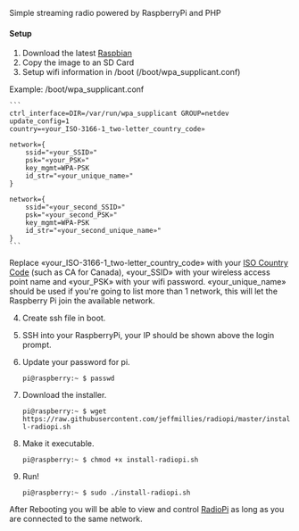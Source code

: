 Simple streaming radio powered by RaspberryPi and PHP

#### Setup
1) Download the latest [Raspbian](https://www.raspberrypi.org/downloads/raspbian/)
2) Copy the image to an SD Card
3) Setup wifi information in /boot (/boot/wpa_supplicant.conf)

Example: /boot/wpa_supplicant.conf

    ```
    ctrl_interface=DIR=/var/run/wpa_supplicant GROUP=netdev
    update_config=1
    country=«your_ISO-3166-1_two-letter_country_code»
     
    network={
        ssid="«your_SSID»"
        psk="«your_PSK»"
        key_mgmt=WPA-PSK
        id_str="«your_unique_name»"
    }
    
    network={
        ssid="«your_second_SSID»"
        psk="«your_second_PSK»"
        key_mgmt=WPA-PSK
        id_str="«your_second_unique_name»"
    }
    ```
 
Replace «your_ISO-3166-1_two-letter_country_code» with your [ISO Country Code](https://www.iso.org/obp/ui/#search/code/) (such as CA for Canada), 
«your_SSID» with your wireless access point name and 
«your_PSK» with your wifi password.
«your_unique_name» should be used if you're going to list more than 1 network, this will let the Raspberry Pi join the available network.
 
 
4) Create ssh file in boot. 
5) SSH into your RaspberryPi, your IP should be shown above the login prompt.
6) Update your password for pi. 

    ```pi@raspberry:~ $ passwd```
5) Download the installer. 

    ```pi@raspberry:~ $ wget https://raw.githubusercontent.com/jeffmillies/radiopi/master/install-radiopi.sh```
6) Make it executable. 

    ```pi@raspberry:~ $ chmod +x install-radiopi.sh```
7) Run! 

    ```pi@raspberry:~ $ sudo ./install-radiopi.sh```

After Rebooting you will be able to view and control [RadioPi](http://radiopi/) as long as you are connected to the same network.
